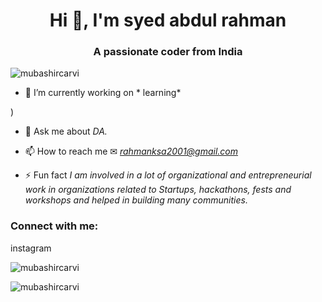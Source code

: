 <h1 align="center">Hi 👋, I'm syed abdul rahman</h1>
<h3 align="center">A passionate coder from India</h3>

<p align="left"> <img src="https://komarev.com/ghpvc/?username=huda-code&label=Profile%20views&color=0e75b6&style=flat" alt="mubashircarvi" /> </p>

<p align="left"> <a href="https://twitter.com/mubashirsyed09?s=11&t=2chgwivaOQYBp9E3fC8SKQ" alt="abdulrahman" /></a> </p>

- 🔭 I’m currently working on * learning*

)

- 💬 Ask me about *DA.*

- 📫 How to reach me ✉ *rahmanksa2001@gmail.com*

- ⚡ Fun fact *I am involved in a lot of organizational and entrepreneurial work in organizations related to Startups, hackathons, fests and workshops and helped in building many communities.*

<h3 align="left">Connect with me:</h3>
<p> instagram</p>



<p><img align="center" src="https://github-readme-stats.vercel.app/api/top-langs?username=mubashircarvi&show_icons=true&locale=en&layout=compact" alt="mubashircarvi" /></p>

<p><img align="center" src="https://github-readme-streak-stats.herokuapp.com/?user=mubashircarvi&" alt="mubashircarvi" /></p>
